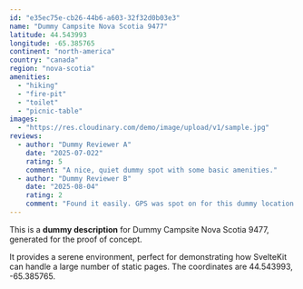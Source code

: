 ```yaml
---
id: "e35ec75e-cb26-44b6-a603-32f32d0b03e3"
name: "Dummy Campsite Nova Scotia 9477"
latitude: 44.543993
longitude: -65.385765
continent: "north-america"
country: "canada"
region: "nova-scotia"
amenities:
  - "hiking"
  - "fire-pit"
  - "toilet"
  - "picnic-table"
images:
  - "https://res.cloudinary.com/demo/image/upload/v1/sample.jpg"
reviews:
  - author: "Dummy Reviewer A"
    date: "2025-07-022"
    rating: 5
    comment: "A nice, quiet dummy spot with some basic amenities."
  - author: "Dummy Reviewer B"
    date: "2025-08-04"
    rating: 2
    comment: "Found it easily. GPS was spot on for this dummy location."
---
```


This is a **dummy description** for Dummy Campsite Nova Scotia 9477, generated for the proof of concept.

It provides a serene environment, perfect for demonstrating how SvelteKit can handle a large number of static pages. The coordinates are 44.543993, -65.385765.

